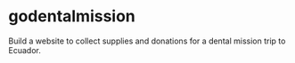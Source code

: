 # godentalmission
Build a website to collect supplies and donations for a dental mission trip to Ecuador.
